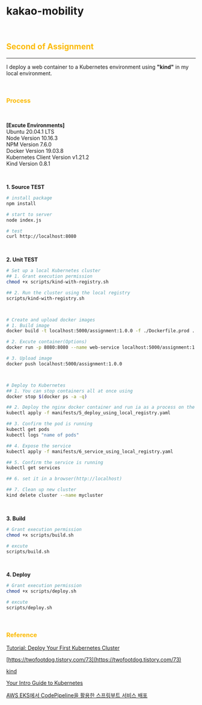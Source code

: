 # kakao-mobility

</br>

## <strong style="color: rgb(252, 186, 3);">Second of Assignment</strong>

---

I deploy a web container to a Kubernetes environment using **"kind"** in my local environment.

</br>

### <strong style="color: rgb(252, 186, 3);">Process</strong>

</br>

**[Excute Environments]**  
Ubuntu 20.04.1 LTS  
Node Version 10.16.3  
NPM Version 7.6.0  
Docker Version 19.03.8  
Kubernetes Client Version v1.21.2  
Kind Version 0.8.1

</br>

**1. Source TEST**

```bash
# install package
npm install

# start to server
node index.js

# test
curl http://localhost:8080
```

</br>

**2. Unit TEST**

```bash
# Set up a local Kubernetes cluster
## 1. Grant execution permission
chmod +x scripts/kind-with-registry.sh

## 2. Run the cluster using the local registry
scripts/kind-with-registry.sh



# Create and upload docker images
# 1. Build image
docker build -t localhost:5000/assignment:1.0.0 -f ./Dockerfile.prod .

# 2. Excute container(Options)
docker run -p 8080:8080 --name web-service localhost:5000/assignment:1.0.0

# 3. Upload image
docker push localhost:5000/assignment:1.0.0



# Deploy to Kubernetes
## 1. You can stop containers all at once using
docker stop $(docker ps -a -q)

## 2. Deploy the nginx docker container and run ia as a process on the cluster
kubectl apply -f manifests/5_deploy_using_local_registry.yaml

## 3. Confirm the pod is running
kubectl get pods
kubectl logs "name of pods"

## 4. Expose the service
kubectl apply -f manifests/6_service_using_local_registry.yaml

## 5. Confirm the service is running
kubectl get services

## 6. set it in a browser(http://localhost)

## 7. Clean up new cluster
kind delete cluster --name mycluster
```

</br>

**3. Build**

```bash
# Grant execution permission
chmod +x scripts/build.sh

# excute
scripts/build.sh
```

</br>

**4. Deploy**

```bash
# Grant execution permission
chmod +x scripts/deploy.sh

# excute
scripts/deploy.sh
```

</br>

### <strong style="color: rgb(252, 186, 3);">Reference</strong>

[Tutorial: Deploy Your First Kubernetes Cluster](https://www.appvia.io/blog/tutorial-deploy-kubernetes-cluster#174e18c2-f22e-49fc-b5f3-2ffd2acc489e)

[https://twofootdog.tistory.com/73](https://twofootdog.tistory.com/73)

[kind](https://kind.sigs.k8s.io/)

[Your Intro Guide to Kubernetes](https://www.appvia.io/blog/intro-guide-to-kubernetes)

[AWS EKS에서 CodePipeline을 활용한 스프링부트 서비스 배포](https://twofootdog.tistory.com/73)

